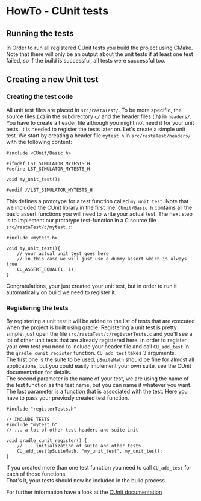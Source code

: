 # HowTo - CUnit tests

## Running the tests
In Order to run all registered CUnit tests you build the project using CMake.  
Note that there will only be an output about the unit tests if at least one test failed, so if the build is successful, all tests were successful too.

## Creating a new Unit test
### Creating the test code
All unit test files are placed in `src/rastaTest/`. To be more specific, the source files (.c) in the subdirectory `c/` and the header files (.h) in `headers/`. You have to create a header file although you might not need it for your unit tests. It is needed to register the tests later on.
Let's create a simple unit test. We start by creating a header file `mytest.h` in `src/rastaTest/headers/` with the following content:
```
#include <CUnit/Basic.h>

#ifndef LST_SIMULATOR_MYTESTS_H
#define LST_SIMULATOR_MYTESTS_H

void my_unit_test();

#endif //LST_SIMULATOR_MYTESTS_H
```

This defines a prototype for a test function called `my_unit_test`. Note that we included the CUnit library in the first line. `CUnit/Basic.h` contains all the basic assert functions you will need to write your actual test. The next step is to implement our prototype test-function in a C source file `src/rastaTest/c/mytest.c`:
```
#include <mytest.h>

void my_unit_test(){
    // your actual unit test goes here
    // in this case we will just use a dummy assert which is always true
    CU_ASSERT_EQUAL(1, 1);
}
```

Congratulations, your just created your unit test, but in order to run it automatically on build we need to register it.

### Registering the tests
By registering a unit test it will be added to the list of tests that are executed when the project is built using gradle.
Registering a unit test is pretty simple, just open the file `src/rastaTest/c/registerTests.c` and you'll see a lot of other unit tests that are already registered here. In order to register your own test you need to include your header file and call `CU_add_test` in the `gradle_cunit_register` function. `CU_add_test` takes 3 arguments.  
The first one is the suite to be used, `pSuiteMath` should be fine for almost all applications, but you could easily implement your own suite, see the CUnit documentation for details.  
The second parameter is the name of your test, we are using the name of the test function as the test name, but you can name it whatever you want.  
The last parameter is a function that is associated with the test. Here you have to pass your previosly created test function.  

```
#include "registerTests.h"

// INCLUDE TESTS
#include "mytest.h"
// ... a lot of other test headers and suite init

void gradle_cunit_register() {
    // ... initialization of suite and other tests
    CU_add_test(pSuiteMath, "my_unit_test", my_unit_test);
}
```
If you created more than one test function you need to call `CU_add_test` for each of those functions.  
That's it, your tests should now be included in the build process.

For further information have a look at the [CUnit documentation](http://cunit.sourceforge.net/doc/)
